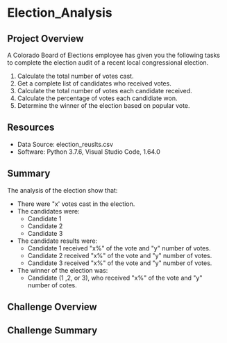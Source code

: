 # Election_Analysis

## Project Overview
A Colorado Board of Elections employee has given you the following tasks to complete the election audit of a recent local congressional election.

1. Calculate the total number of votes cast.
2. Get a complete list of candidates who received votes.
3. Calculate the total number of votes each candidate received.
4. Calculate the percentage of votes each candidiate won.
5. Determine the winner of the election based on popular vote.

## Resources
- Data Source: election_reuslts.csv
- Software: Python 3.7.6, Visual Studio Code, 1.64.0

## Summary
The analysis of the election show that:
- There were "x' votes cast in the election.
- The candidates were:
  - Candidate 1
  - Candidate 2
  - Candidate 3
- The candidate results were:
  - Candidate 1 received "x%" of the vote and "y" number of votes.
  - Candidate 2 received "x%" of the vote and "y" number of votes.
  - Candidate 3 received "x%" of the vote and "y" number of votes.
- The winner of the election was:
  - Candidate (1 ,2, or 3), who received "x%" of the vote and "y" number of cotes.

## Challenge Overview

## Challenge Summary
